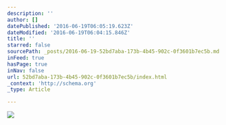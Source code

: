 ```yaml
---
description: ''
author: []
datePublished: '2016-06-19T06:05:19.623Z'
dateModified: '2016-06-19T06:04:15.846Z'
title: ''
starred: false
sourcePath: _posts/2016-06-19-52bd7aba-173b-4b45-902c-0f3601b7ec5b.md
inFeed: true
hasPage: true
inNav: false
url: 52bd7aba-173b-4b45-902c-0f3601b7ec5b/index.html
_context: 'http://schema.org'
_type: Article

---
```

![](https://the-grid-user-content.s3-us-west-2.amazonaws.com/192db834-2a36-46b5-acd3-ece1e5fbe1ad.jpg)